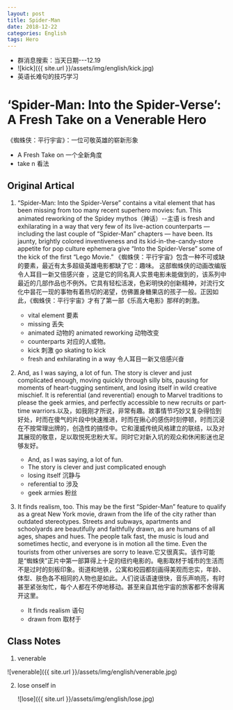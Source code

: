 ```yaml
---
layout: post
title: Spider-Man
date: 2018-12-22
categories: English
tags: Hero
---
```


+ 群消息搜索：当天日期---12.19
+ ![kick]({{ site.url }}/assets/img/english/kick.jpg)
+ 英语长难句的技巧学习

# ‘Spider-Man: Into the Spider-Verse’: A Fresh Take on a Venerable Hero

《蜘蛛侠：平行宇宙》：一位可敬英雄的崭新形象

+ A Fresh Take on  一个全新角度
+ take n 看法

## Original Artical

1. “Spider-Man: Into the Spider-Verse” contains a vital element that has been missing from too many recent superhero movies: fun. This animated reworking of the Spidey mythos（神话）--主语 is fresh and exhilarating in a way that very few of its live-action counterparts — including the last couple of “Spider-Man” chapters — have been. Its jaunty, brightly colored inventiveness and its kid-in-the-candy-store appetite for pop culture ephemera give “Into the Spider-Verse” some of the kick of the first “Lego Movie.”  《蜘蛛侠：平行宇宙》包含一种不可或缺的要素，最近有太多超级英雄电影都缺了它：趣味。 这部蜘蛛侠的动画改编版令人耳目一新又倍感兴奋 ，这是它的同名真人实景电影未能做到的，该系列中最近的几部作品也不例外。它具有轻松活泼，色彩明快的创新精神，对流行文化中昙花一现的事物有着热切的渴望，仿佛置身糖果店的孩子一般。正因如此，《蜘蛛侠：平行宇宙》才有了第一部《乐高大电影》那样的刺激。
   + vital element   要素
   + missing   丢失
   + animated  动物的 animated reworking  动物改变
   + counterparts  对应的人或物。
   + kick  刺激  go skating to kick
   + fresh and exhilarating in a way  令人耳目一新又倍感兴奋 

2. And, as I was saying, a lot of fun. The story is clever and just complicated enough, moving quickly through silly bits, pausing for moments of heart-tugging sentiment, and losing itself in wild creative mischief. It is referential (and reverential) enough to Marvel traditions to please the geek armies, and perfectly accessible to new recruits or part-time warriors.以及，如我刚才所说，非常有趣。故事情节巧妙又复杂得恰到好处，时而在傻气的片段中快速推进，时而在揪心的感伤时刻停顿，时而沉浸在不按常理出牌的，创造性的搞怪中。它和漫威传统风格建立的联结，以及对其展现的敬意，足以取悦死忠粉大军。同时它对新入坑的观众和休闲影迷也足够友好。
   + And, as I was saying, a lot of fun.
   + The story is clever and just complicated enough  
   + losing itself   沉静与
   + referential  to  涉及
   + geek armies  粉丝

3. It finds realism, too. This may be the first “Spider-Man” feature to qualify as a great New York movie, drawn from the life of the city rather than outdated stereotypes. Streets and subways, apartments and schoolyards are beautifully and faithfully drawn, as are humans of all ages, shapes and hues. The people talk fast, the music is loud and sometimes hectic, and everyone is in motion all the time. Even the tourists from other universes are sorry to leave.它又很真实。该作可能是“蜘蛛侠”正片中第一部算得上十足的纽约电影的。电影取材于城市的生活而不是过时的刻板印象。街道和地铁，公寓和校园都刻画得美观而忠实，年龄、体型、肤色各不相同的人物也是如此。人们说话语速很快，音乐声响亮，有时甚至紧张匆忙，每个人都在不停地移动。甚至来自其他宇宙的旅客都不舍得离开这里。
   + It finds realism  语句
   + drawn from  取材于

## Class Notes

1. venerable

![venerable]({{ site.url }}/assets/img/english/venerable.jpg)

2. lose onself in

   ![lose]({{ site.url }}/assets/img/english/lose.jpg)